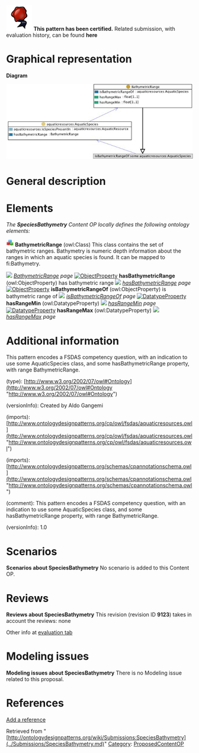 [![](../images/thumb/b/b5/Certified.png/70px-Certified.png)](../Image/Certified.png.md "Certified.png") __This pattern has been certified.__
Related submission, with evaluation history, can be found __here__





#  Graphical representation


__Diagram__




[![Image:Speciesbathymetry.jpg](../images/7/7c/Speciesbathymetry.jpg)](../Image/Speciesbathymetry.jpg.md "Image:Speciesbathymetry.jpg")




#  General description


  




#  Elements


_The __SpeciesBathymetry__ Content OP locally defines the following ontology elements:_



[![Class](../images/thumb/2/27/Class.gif/20px-Class.gif)](../Image/Class.gif.md "Class") __BathymetricRange__ (owl:Class) This class contains the set of bathymetric ranges. Bathymetry is numeric depth information about the ranges in which an aquatic species is found.
It can be mapped to fi:Bathymetry. 



 [![](../../../../../images/thumb/8/87/ArrowRight.gif/11px-ArrowRight.gif)](../Image/ArrowRight.gif.md "ArrowRight.gif") _[BathymetricRange](../Submissions/SpeciesBathymetry/BathymetricRange.md "Submissions:SpeciesBathymetry/BathymetricRange") page_
[![ObjectProperty](../../images/thumb/c/c3/ObjectProperty.gif/20px-ObjectProperty.gif)](../Image/ObjectProperty.gif.md "ObjectProperty") __hasBathymetricRange__ (owl:ObjectProperty) has bathymetric range 
 [![](../../../../../images/thumb/8/87/ArrowRight.gif/11px-ArrowRight.gif)](../Image/ArrowRight.gif.md "ArrowRight.gif") _[hasBathymetricRange](../Submissions/SpeciesBathymetry/hasBathymetricRange.md "Submissions:SpeciesBathymetry/hasBathymetricRange") page_
[![ObjectProperty](../../images/thumb/c/c3/ObjectProperty.gif/20px-ObjectProperty.gif)](../Image/ObjectProperty.gif.md "ObjectProperty") __isBathymetricRangeOf__ (owl:ObjectProperty) is bathymetric range of 
 [![](../../../../../images/thumb/8/87/ArrowRight.gif/11px-ArrowRight.gif)](../Image/ArrowRight.gif.md "ArrowRight.gif") _[isBathymetricRangeOf](../Submissions/SpeciesBathymetry/isBathymetricRangeOf.md "Submissions:SpeciesBathymetry/isBathymetricRangeOf") page_
[![DatatypeProperty](../../images/thumb/a/a5/DatatypeProperty.gif/20px-DatatypeProperty.gif)](../Image/DatatypeProperty.gif.md "DatatypeProperty") __hasRangeMin__ (owl:DatatypeProperty) 
 [![](../../../../../images/thumb/8/87/ArrowRight.gif/11px-ArrowRight.gif)](../Image/ArrowRight.gif.md "ArrowRight.gif") _[hasRangeMin](../Submissions/SpeciesBathymetry/hasRangeMin.md "Submissions:SpeciesBathymetry/hasRangeMin") page_
[![DatatypeProperty](../../images/thumb/a/a5/DatatypeProperty.gif/20px-DatatypeProperty.gif)](../Image/DatatypeProperty.gif.md "DatatypeProperty") __hasRangeMax__ (owl:DatatypeProperty) 
 [![](../../../../../images/thumb/8/87/ArrowRight.gif/11px-ArrowRight.gif)](../Image/ArrowRight.gif.md "ArrowRight.gif") _[hasRangeMax](../Submissions/SpeciesBathymetry/hasRangeMax.md "Submissions:SpeciesBathymetry/hasRangeMax") page_
#  Additional information


This pattern encodes a FSDAS competency question, with an indication to use some AquaticSpecies class, and some hasBathymetricRange property, with range BathymetricRange.


(type): [http://www.w3.org/2002/07/owl#Ontology](http://www.w3.org/2002/07/owl#Ontology "http://www.w3.org/2002/07/owl#Ontology")


(versionInfo): Created by Aldo Gangemi


(imports): [http://www.ontologydesignpatterns.org/cp/owl/fsdas/aquaticresources.owl](http://www.ontologydesignpatterns.org/cp/owl/fsdas/aquaticresources.owl "http://www.ontologydesignpatterns.org/cp/owl/fsdas/aquaticresources.owl")


(imports): [http://www.ontologydesignpatterns.org/schemas/cpannotationschema.owl](http://www.ontologydesignpatterns.org/schemas/cpannotationschema.owl "http://www.ontologydesignpatterns.org/schemas/cpannotationschema.owl")


(comment): This pattern encodes a FSDAS competency question, with an indication to use some AquaticSpecies class, and some hasBathymetricRange property, with range BathymetricRange.


(versionInfo): 1.0



#  Scenarios



__Scenarios about SpeciesBathymetry__
No scenario is added to this Content OP.




#  Reviews



__Reviews about SpeciesBathymetry__
This revision (revision ID __9123__) takes in account the reviews: none


Other info at [evaluation tab](http://ontologydesignpatterns.org/wiki/index.php?title=Submissions:SpeciesBathymetry&action=evaluation "http://ontologydesignpatterns.org/wiki/index.php?title=Submissions:SpeciesBathymetry&action=evaluation")




  




#  Modeling issues



__Modeling issues about SpeciesBathymetry__
There is no Modeling issue related to this proposal.




  




#  References


[Add a reference](index.php@title=Odp%253AAdd_reference&subject=../Submissions/SpeciesBathymetry.md "http://ontologydesignpatterns.org/wiki/index.php?title=Odp:Add_reference&subject=Submissions%3ASpeciesBathymetry")


  






Retrieved from "[http://ontologydesignpatterns.org/wiki/Submissions:SpeciesBathymetry](../Submissions/SpeciesBathymetry.md)"
 [Category](http://ontologydesignpatterns.org/wiki/Special:Categories "Special:Categories"): [ProposedContentOP](../Category/ProposedContentOP.md "Category:ProposedContentOP")